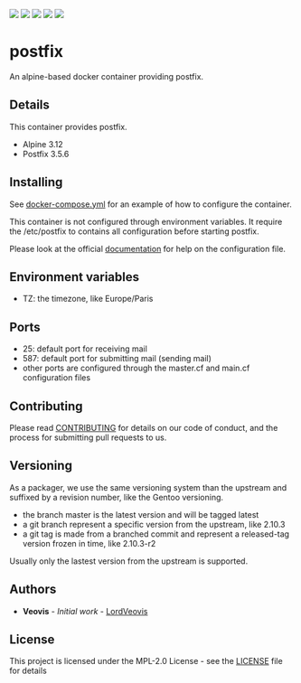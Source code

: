 [![](https://img.shields.io/docker/cloud/build/veovis/postfix.svg)](https://hub.docker.com/r/veovis/postfix/builds) [![](https://img.shields.io/docker/pulls/veovis/postfix.svg)](https://hub.docker.com/r/veovis/postfix) ![](https://img.shields.io/microbadger/image-size/veovis%2Fpostfix.svg) [![](https://img.shields.io/github/tag/LordVeovis/docker-postfix.svg)](https://github.com/LordVeovis/docker-postfix/tags) [![](https://img.shields.io/github/license/LordVeovis/docker-postfix.svg)](https://github.com/LordVeovis/docker-postfix/blob/master/LICENSE)

# postfix

An alpine-based docker container providing postfix.

## Details

This container provides postfix.

* Alpine 3.12
* Postfix 3.5.6

## Installing

See [docker-compose.yml](https://github.com/LordVeovis/docker-postfix/blob/master/docker-compose.yml) for an example of how to configure the container.

This container is not configured through environment variables. It require the /etc/postfix to contains all configuration before starting postfix.

Please look at the official [documentation](http://www.postfix.org/documentation.html) for help on the configuration file.

## Environment variables

* TZ: the timezone, like Europe/Paris

## Ports

* 25: default port for receiving mail
* 587: default port for submitting mail (sending mail)
* other ports are configured through the master.cf and main.cf configuration files

## Contributing

Please read [CONTRIBUTING](https://github.com/LordVeovis/docker-postfix/blob/master/CONTRIBUTING) for details on our code of conduct, and the process for submitting pull requests to us.

## Versioning

As a packager, we use the same versioning system than the upstream and suffixed by a revision number, like the Gentoo versioning.

* the branch master is the latest version and will be tagged latest
* a git branch represent a specific version from the upstream, like 2.10.3
* a git tag is made from a branched commit and represent a released-tag version frozen in time, like 2.10.3-r2

Usually only the lastest version from the upstream is supported.

## Authors

* **Veovis** - *Initial work* - [LordVeovis](https://github.com/LordVeovis)

## License

This project is licensed under the MPL-2.0 License - see the [LICENSE](https://github.com/LordVeovis/docker-postfix/blob/master/LICENSE) file for details
